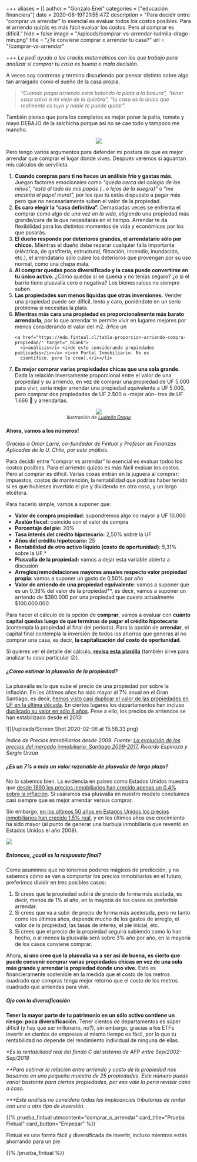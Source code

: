 +++
aliases = []
author = "Gonzalo Enei"
categories = ["educación financiera"]
date = 2020-08-19T21:55:47Z
description = "Para decidir entre “comprar vs arrendar” lo esencial es evaluar todos los costos posibles. Para el arriendo quizás es más fácil evaluar los costos. Pero al comprar es difícil."
hide = false
image = "/uploads/comprar-vs-arrendar-ludmila-drago-min.png"
title = "¿Te conviene comprar o arrendar tu casa?"
url = "/comprar-vs-arrendar"

+++
_Le pedí ayuda a los cracks matemáticos con los que trabajo para analizar si comprar tu casa es buena o mala decisión._

A veces soy contreras y termino discutiendo por pensar distinto sobre algo tan arraigado como el sueño de la casa
propia.

> _“Cuando pagai arriendo estai botando la plata a la basura”, “tener casa salvó a mi viejo de la quiebra”, “tu casa es
> lo único que realmente es tuyo y nadie te puede quitar”._

También pienso que para los completos es mejor poner la palta, tomate y mayo DEBAJO de la salchicha porque así no se cae
todo y tampoco me mancho.

<div style="text-align: center;">
<figure> <img src="/uploads/2020-07-06/completowtf.gif"> </figure>
</div>

Pero tengo varios argumentos para defender mi postura de que es mejor arrendar que comprar el lugar donde vives. Después
veremos si aguantan mis cálculos de servilleta. <p></p>

<ol>
<li> <b>Cuando compras para ti no haces un análisis frío y gastas más.</b> Juegan factores emocionales como <i>"queda
cerca del colegio de los niños",</i> “<i>está al lado de mis papás</i> <i>(...o lejos de la suegra)”</i> o “<i>me
encanta el papel mural”,</i> por los que tú estás dispuesto a pagar más pero que no necesariamente suben el valor
de la propiedad. </li>

<li><b>Es caro elegir la “casa definitiva”.</b> Demasiadas veces se enfrenta el comprar como algo de <i>una vez en la
vida</i>, eligiendo una propiedad más grande/cara de la que necesitarás en el tiempo. Arrendar te da flexibilidad
para los distintos momentos de vida y económicos por los que pasarás. </li>

<li><b>El dueño responde por deterioros grandes, el arrendatario sólo por chicos.</b> Mientras el dueño debe reparar cualquier falla importante (eléctrica, de gasfitería, estructural, filtración, incendio, inundación, etc.), el arrendatario sólo cubre los deterioros que provengan por su uso normal, como una chapa mala. </li>

<li><b>Al comprar quedas poco diversificado y la casa puede convertirse en tu único activo.</b> ¿Cómo quedas si se
quema y no tenías seguro? ¿o si el barrio tiene plusvalía cero o negativa? Los bienes raíces no siempre suben. </li>

<li><b>Las propiedades son menos líquidas que otras inversiones.</b> Vender una propiedad puede ser difícil, lento y
caro, poniéndote en un serio problema si necesitas la plata. </li>

<li><b>Mientras más cara una propiedad es proporcionalmente más barato arrendarla,</b> por lo que arrendar te permite
vivir en lugares mejores por menos considerando el valor del m2. <i>(Hice un</i>

    <a href="https://edu.fintual.cl/tabla-proporcion-arriendo-compra-propiedad/" target="_blank">
      <i>análisis</i> <i>de esto considerando propiedades publicadas</i></a> <i>en Portal Inmobiliario. No es
      científico, pero le creo).</i></li>

<li><b>Es mejor comprar varias propiedades chicas que una sola grande.</b> Dada la relación inversamente proporcional
entre el valor de una propiedad y su arriendo, en vez de comprar una propiedad de UF 5.000 para vivir, sería mejor
arrendar una propiedad equivalente a UF 5.000, pero comprar dos propiedades de UF 2.500 o -mejor aún- tres de UF
1.666 🤘 y arrendarlas. </li>

</ol>

<div style="text-align: center;">
<figure> <img src="/uploads/comprar-vs-arrendar-ludmila-drago-min.png">
<figcaption style="display: block;text-align: center;font-size: .8rem;"><i>Ilustración de <a target="_blank"
href="https://www.instagram.com/ludmiladragoart/">Ludmila Drago</a></i></figcaption>
</figure>
</div>

#### Ahora, vamos a los números!

_Gracias a Omar Larré, co-fundador de Fintual y Profesor de Finanzas Aplicadas de la U. Chile, por este análisis._

Para decidir entre “comprar vs arrendar” lo esencial es evaluar todos los costos posibles. Para el arriendo quizás es
más fácil evaluar los costos. Pero al comprar es difícil. Varias cosas entran en la juguera al comprar: impuestos,
costos de mantención, la rentabilidad que podrías haber tenido si es que hubieses invertido el pie y dividendo en otra
cosa, y un largo etcétera.

Para hacerlo simple, vamos a suponer que:

* **Valor de compra propiedad:** supondremos algo no mayor a UF 10.000
* **Avalúo fiscal:** coincide con el valor de compra
* **Porcentaje del pie:** 20%
* **Tasa interés del crédito hipotecario:** 2,50% sobre la UF
* **Años del crédito hipotecario:** 25
* **Rentabilidad de otro activo líquido (costo de oportunidad)**_:_ 5,31% sobre la UF.*
* **Plusvalía de la propiedad:** vamos a dejar esta variable abierta a discusión
* **Arreglos/remodelaciones mayores anuales respecto valor propiedad propia**: vamos a suponer un gasto de 0,50% por año
* **Valor de arriendo de una propiedad equivalente**: vamos a suponer que es un 0,38% del valor de la propiedad**, es
  decir, vamos a suponer un arriendo de $380.000 por una propiedad que cuesta actualmente $100.000.000.

Para hacer el cálculo de la opción de **comprar**, vamos a evaluar con **cuánto capital quedas luego de que terminas de
pagar el crédito hipotecario** (contempla la propiedad al final del periodo). Para la opción de **arrendar**, el capital
final contempla la inversión de todos los ahorros que generas al no comprar una casa, es decir, **la capitalización del
costo de oportunidad**.

Si quieres ver el detalle del cálculo, [**revisa esta**
**planilla**](https://docs.google.com/spreadsheets/d/1whtgyTRULda8xDXDUNv2n3RoOIdk_fVcePCvypVDYN8/copy) (también sirve
para analizar tu caso particular 😉).

##### **¿Cómo estimar la plusvalía de la propiedad?**

La plusvalía es lo que sube el precio de una propiedad por sobre la inflación. En los últimos años ha sido mayor al 7%
anual en el Gran Santiago, es decir, [hemos visto casi duplicar el valor de las propiedades en UF en la última
década](https://clapesuc.cl/assets/uploads/2018/12/18-12-18-doc-trab-n52-su-precio-inmobiliarios.pdf?fbclid=IwAR2VNOweyedLzUwluXf30kZxHoJqN9r_dOMSu3W3jeQWEbtlzKmEUsCmdD).
En ciertos lugares los departamentos han incluso [duplicado su valor en sólo 8
años](http://www.latercera.com/pulso/noticia/precios-los-departamentos-anotaron-mayor-alza-desde-mediados-2016/478818/).
Pese a ello, los precios de arriendos se han estabilizado desde el 2013:

![](/uploads/Screen Shot 2020-02-06 at 15.58.33.png)

_Índice de Precios Inmobiliarios desde 2009. Fuente:_ [_La evolución de los precios del mercado inmobiliario: Santiago
2009-2017_](https://clapesuc.cl/assets/uploads/2018/12/18-12-18-doc-trab-n52-su-precio-inmobiliarios.pdf?fbclid=IwAR2VNOweyedLzUwluXf30kZxHoJqN9r_dOMSu3W3jeQWEbtlzKmEUsCmdD)_,
Ricardo Espinoza y Sergio Urzúa_

##### **¿Es un 7% o más un valor razonable de plusvalía de largo plazo?**

No lo sabemos bien. La evidencia en países como Estados Unidos muestra que [desde 1890 los precios inmobiliarios han
crecido apenas un 0.4% sobre la
inflación](http://www.marketwatch.com/amp/story/guid/7FEAE566-B963-11E9-96E5-91DC997FBC41). Si usáramos esa plusvalía en
nuestro modelo concluimos casi siempre que es mejor arrendar versus comprar.

Sin embargo, [en los últimos 50 años en Estados Unidos los precios inmobiliarios han crecido 1.5%
real](https://www.cnbc.com/2017/06/23/how-much-housing-prices-have-risen-since-1940.html), y en los últimos años ese
crecimiento ha sido mayor (al punto de generar una burbuja inmobiliaria que reventó en Estados Unidos el año 2008).

![](/uploads/tipos.png)

##### **Entonces, ¿cuál es la respuesta final?**

Como asumimos que no tenemos poderes mágicos de predicción, y no sabemos cómo se van a comportar los precios
inmobiliarios en el futuro, preferimos dividir en tres posibles casos:

<ol>
<li>Si crees que la propiedad subirá de precio de forma más acotada, es decir, menos de 1% al año, en la mayoría de
los casos es preferible arrendar.</li>

<li>Si crees que va a subir de precio de forma más acelerada, pero no tanto como los últimos años, depende mucho de
los gastos de arreglo, el valor de la propiedad, las tasas de interés, el pie inicial, etc.</li>

<li>Si crees que el precio de la propiedad seguirá subiendo como lo han hecho, o al menos la plusvalía será sobre 3%
año por año, en la mayoría de los casos conviene comprar.</li>
</ol>

Ahora, **si uno cree que la plusvalía va a ser así de buena, es cierto que puede convenir comprar varias propiedades
chicas en vez de una sola más grande y arrendar la propiedad donde uno vive.** Esto es financieramente sostenible en la
medida que el costo de los metros cuadrado que compras tenga mejor retorno que el costo de los metros cuadrado que
arriendas para vivir.

##### **Ojo con la diversificación**

**Tener la mayor parte de tu patrimonio en un sólo activo contiene un riesgo: poca diversificación.** Tener cientos de
departamentos es súper difícil (y hay que ser millonario, no?), sin embargo, gracias a los ETFs invertir en cientos de
empresas al mismo tiempo es fácil, por lo que tu rentabilidad no depende del rendimiento individual de ninguna de ellas.

_*Es la rentabilidad real del fondo C del sistema de AFP entre Sep/2002-Sep/2019_

_**Para estimar la relación entre arriendo y costo de la propiedad nos basamos en una pequeña muestra de 25 propiedades.
Este número puede variar bastante para ciertas propiedades, por eso vale la pena revisar caso a caso._

_***Este análisis no considera todas las implicancias tributarias de rentar con uno u otro tipo de inversión._

{{% prueba_fintual
utmcontent="comprar_o_arrendar"
card_title="Prueba Fintual"
card_button="Empezar" %}}

Fintual es una forma fácil y diversificada de invertir, incluso mientras estás ahorrando para un pie

{{% /prueba_fintual %}}